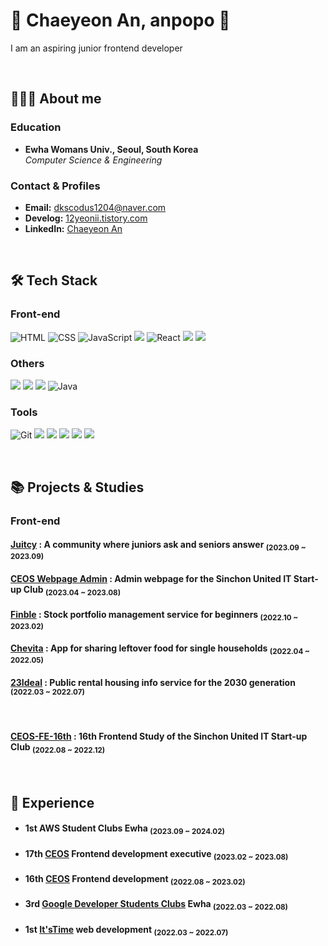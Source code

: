 # 🍇 Chaeyeon An, anpopo 🍇
I am an aspiring junior frontend developer 

<br/>
  
## 👩🏻‍💻 About me
### Education
- **Ewha Womans Univ., Seoul, South Korea**  
  _Computer Science & Engineering_

### Contact & Profiles
- **Email:** [dkscodus1204@naver.com](mailto:dkscodus1204@naver.com)
- **Develog:** [12yeonii.tistory.com](https://12yeonii.tistory.com)
- **LinkedIn:** [Chaeyeon An](www.linkedin.com/in/chaeyeonan-popo)

<br/>
  
##  🛠 Tech Stack 


### Front-end
<img alt="HTML" src="https://camo.githubusercontent.com/7947a9da4d569e7aa0264625efd420377b5466fd1620c5dd7cb525db2a358c91/68747470733a2f2f696d672e736869656c64732e696f2f62616467652f48544d4c352532302d2532334533344632362e7376673f6c6f676f3d68746d6c35266c6f676f436f6c6f723d7768697465" data-canonical-src="https://img.shields.io/badge/HTML5%20-%23E34F26.svg?logo=html5&amp;logoColor=white" style="max-width: 100%;"> <img alt="CSS" src="https://camo.githubusercontent.com/c8733604360c25e4cf34c8415bf9093104206dccd164b2a1cd7d1e2711d4d4f8/68747470733a2f2f696d672e736869656c64732e696f2f62616467652f4353532532302d2532333135373242362e7376673f6c6f676f3d63737333266c6f676f436f6c6f723d7768697465" data-canonical-src="https://img.shields.io/badge/CSS%20-%231572B6.svg?logo=css3&amp;logoColor=white" style="max-width: 100%;"> <img alt="JavaScript" src="https://camo.githubusercontent.com/7a48ad3028bc23b33e755e555609a4ccdd3ba1ef6fb92aa2214eea10e3b7e184/68747470733a2f2f696d672e736869656c64732e696f2f62616467652f4a6176615363726970742532302d2532334637444631452e7376673f6c6f676f3d6a617661736372697074266c6f676f436f6c6f723d626c61636b" data-canonical-src="https://img.shields.io/badge/JavaScript%20-%23F7DF1E.svg?logo=javascript&amp;logoColor=black" style="max-width: 100%;"> <img src="https://img.shields.io/badge/TypeScript-3178C6?style=flat-squaree&logo=TypeScript&logoColor=ffffff"/> <img alt="React" src="https://camo.githubusercontent.com/5e59c12028cb67f45dfc48155ec7aef65cebfe983571d4cab2ea5b011613db6b/68747470733a2f2f696d672e736869656c64732e696f2f62616467652f2d52656163744a732d3631444146423f6c6f676f3d7265616374266c6f676f436f6c6f723d7768697465" data-canonical-src="https://img.shields.io/badge/-ReactJs-61DAFB?logo=react&amp;logoColor=white" style="max-width: 100%;"> <img src="https://img.shields.io/badge/Next.js-black.svg?logo=next.js&amp;logoColor=white" style="max-width: 100%;"> <img src="https://img.shields.io/badge/React Native-61DAFB?style=flat-square&logo=React&logoColor=ffffff"/> <!-- <img src="https://camo.githubusercontent.com/802912c6d90d7cf0236d352a71af965a817c005cc5963bb98857a5a04f6e0d52/68747470733a2f2f696d672e736869656c64732e696f2f62616467652f72656475782d3736344142432e7376673f6c6f676f3d7265647578266c6f676f436f6c6f723d7768697465" alt="redux" data-canonical-src="https://img.shields.io/badge/redux-764ABC.svg?logo=redux&amp;logoColor=white" style="max-width: 100%;"> -->

### Others
<img src="https://img.shields.io/badge/C-A8B9CC?style=flat-square&logo=C&logoColor=white"/> <img src="https://img.shields.io/badge/C++-00599C?style=flat-square&logo=C%2B%2B&logoColor=white"/> <img src="https://img.shields.io/badge/Python-3766AB?style=flat-square&logo=Python&logoColor=white"/> <img alt="Java" 
src ="https://img.shields.io/badge/Java-007396.svg?&style=for-the-badge&logo=Java&logoColor=white&style=plastic" style="max-width: 100%;">

### Tools
<img alt="Git" src="https://camo.githubusercontent.com/8e7b90f62961f6df73ab269e33ed19fdb931af5a67088a66419d0778cd39c82d/68747470733a2f2f696d672e736869656c64732e696f2f62616467652f4769742532302d2532334630353033332e7376673f6c6f676f3d676974266c6f676f436f6c6f723d7768697465" data-canonical-src="https://img.shields.io/badge/Git%20-%23F05033.svg?logo=git&amp;logoColor=white" style="max-width: 100%;"> <img src="https://camo.githubusercontent.com/2abee0f8be5b6c3b1f869693a0c6e82428fd06f9a61a826fa6761d301df1c94c/68747470733a2f2f696d672e736869656c64732e696f2f62616467652f4769744875622d626c61636b3f7374796c653d666c61742d737175617265266c6f676f3d476974487562266c6f676f436f6c6f723d7768697465" data-canonical-src="https://img.shields.io/badge/GitHub-black?style=flat-square&amp;logo=GitHub&amp;logoColor=white" style="max-width: 100%;"> <img src="https://img.shields.io/badge/Jira-0052CC?style=flat-square&amp;logo=Jira&amp;logoColor=white" style="max-width: 100%;"> <img src="https://camo.githubusercontent.com/10991aec54045c7d2d512608c598d6f325e2aad44b7552aea8dc911416727150/68747470733a2f2f696d672e736869656c64732e696f2f62616467652f4669676d612d6132353966663f7374796c653d666c61742d737175617265266c6f676f3d4669676d61266c6f676f436f6c6f723d7768697465" data-canonical-src="https://img.shields.io/badge/Figma-a259ff?style=flat-square&amp;logo=Figma&amp;logoColor=white" style="max-width: 100%;"> <img src="https://camo.githubusercontent.com/be991a18525aab6c994ab98f755625e5536074989eb3d8a7a1c10b75c261e43d/68747470733a2f2f696d672e736869656c64732e696f2f62616467652f536c61636b2d3461313534623f7374796c653d666c61742d737175617265266c6f676f3d536c61636b266c6f676f436f6c6f723d7768697465" data-canonical-src="https://img.shields.io/badge/Slack-4a154b?style=flat-square&amp;logo=Slack&amp;logoColor=white" style="max-width: 100%;"> <img src="https://camo.githubusercontent.com/bce476b2ed0407a01d32612cacf718fa67240c8a61c3e63db8dc16e877e51f3f/68747470733a2f2f696d672e736869656c64732e696f2f62616467652f4e6f74696f6e2d626c61636b3f7374796c653d666c61742d737175617265266c6f676f3d4e6f74696f6e266c6f676f436f6c6f723d7768697465" data-canonical-src="https://img.shields.io/badge/Notion-black?style=flat-square&amp;logo=Notion&amp;logoColor=white" style="max-width: 100%;">

<br/>

## 📚 Projects & Studies 
### Front-end
 #### [Juitcy](https://github.com/whatever-mentoring/EWHATEVER-FRONT.git) : A community where juniors ask and seniors answer <sub>(2023.09 ~ 2023.09)  </sub> 
 #### [CEOS Webpage Admin](https://github.com/CEOS-Developers/CEOS-FE.git) : Admin webpage for the Sinchon United IT Start-up Club <sub>(2023.04 ~ 2023.08)  </sub>
 #### [Finble](https://github.com/finble-dev/Finble-FE.git) : Stock portfolio management service for beginners <sub>(2022.10 ~ 2023.02)  </sub> 
 #### [Chevita](https://github.com/chevita-2022/chevita-Frontend.git) : App for sharing leftover food for single households <sub>(2022.04 ~ 2022.05)  </sub> 
 #### [23Ideal](https://github.com/chaeyeonan/23ideal-Frontend.git) : Public rental housing info service for the 2030 generation <sub>(2022.03 ~ 2022.07)  </sub> 
<br/>

 #### [CEOS-FE-16th](https://github.com/chaeyeonan/CEOS-FE-16th.git) : 16th Frontend Study of the Sinchon United IT Start-up Club <sub>(2022.08 ~ 2022.12)  </sub> 
 

<br/>


## 💎 Experience
<!--### 2023-->
- #### 1st AWS Student Clubs Ewha  <sub>(2023.09 ~ 2024.02)  </sub> 
- #### 17th [CEOS](https://ceos-sinchon.com) Frontend development executive  <sub>(2023.02 ~ 2023.08)  </sub> 
<!--### 2022-->
- #### 16th [CEOS](https://ceos-sinchon.com) Frontend development   <sub>(2022.08 ~ 2023.02)  </sub> 
- #### 3rd [Google Developer Students Clubs](https://github.com/gdscewha-3rd) Ewha <sub>(2022.03 ~ 2022.08)  </sub> 
- #### 1st [It'sTime](https://github.com/itstime22) web development  <sub>(2022.03 ~ 2022.07)  </sub> 
